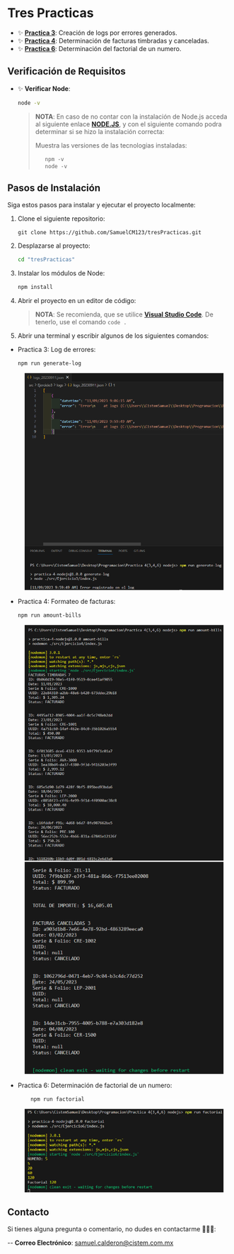 # **Tres Practicas**

- ✨ **[Practica 3](./src/Ejercicio3/requeriments.md)**: Creación de logs por errores generados.
- ✨ **[Practica 4](./src/Ejercicio4/requeriments.md)**: Determinación de facturas timbradas y canceladas.
- ✨ **[Practica 6](./src/Ejercicio6/requeriments.md)**: Determinación del factorial de un numero.

## **Verificación de Requisitos**

- ✨ **Verificar Node**: 

    ```bash
    node -v
    ```

    > **NOTA**: En caso de no contar con la instalación de Node.js acceda al siguiente enlace **[NODE.JS](https://nodejs.org/es)**, y con el siguiente comando podra determinar si se hizo la instalación correcta:
    >
    >Muestra las versiones de las tecnologias instaladas:
    >
    >```proweshell
    >    npm -v 
    >    node -v
    >```

## **Pasos de Instalación**

Siga estos pasos para instalar y ejecutar el proyecto localmente:

1. Clone el siguiente repositorio:

    ```proweshell
    git clone https://github.com/SamuelCM123/tresPracticas.git
    ```

2. Desplazarse al proyecto:

    ```bash
    cd "tresPracticas"
    ```

3. Instalar los módulos de Node:

    ```bash
    npm install
    ```

4. Abrir el proyecto en un editor de código:

    > **NOTA**: Se recomienda, que se utilice **[Visual Studio Code](https://code.visualstudio.com/download)**. De tenerlo, use el comando `code .`

5. Abrir una terminal y escribir algunos de los siguientes comandos:

- Practica 3: Log de errores:

    ```bash
    npm run generate-log
    ```

    <div align="center">
        <img src="./src/assets/img/Log-de-errores.png" alt="Login" width="450" />
    </div>

- Practica 4: Formateo de facturas:

    ```bash
    npm run amount-bills
    ```

    <div align="center">
        <img src="./src/assets/img/Factura-1.png" alt="Login" width="450" />
    </div>
    <div align="center">
        <img src="./src/assets/img/Factura-2.png" alt="Login" width="450" />
    </div>

- Practica 6: Determinación de factorial de un numero:

    ```bash
        npm run factorial
    ```
    
    <div align="center">
        <img src="./src/assets/img/factorial.png" alt="Login" width="450" />
    </div>

## **Contacto**

Si tienes alguna pregunta o comentario, no dudes en contactarme 🙋🏻‍♂️:

-- **Correo Electrónico**: samuel.calderon@cistem.com.mx